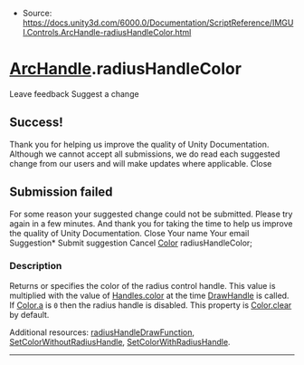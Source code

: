 * Source: https://docs.unity3d.com/6000.0/Documentation/ScriptReference/IMGUI.Controls.ArcHandle-radiusHandleColor.html

#  [ArcHandle](https://docs.unity3d.com/6000.0/Documentation/ScriptReference/IMGUI.Controls.ArcHandle.html).radiusHandleColor
Leave feedback
Suggest a change
## Success!
Thank you for helping us improve the quality of Unity Documentation. Although we cannot accept all submissions, we do read each suggested change from our users and will make updates where applicable.
Close
## Submission failed
For some reason your suggested change could not be submitted. Please <a>try again</a> in a few minutes. And thank you for taking the time to help us improve the quality of Unity Documentation.
Close
Your name Your email Suggestion* Submit suggestion
Cancel
[Color](https://docs.unity3d.com/6000.0/Documentation/ScriptReference/Color.html) radiusHandleColor; 
### Description
Returns or specifies the color of the radius control handle.
This value is multiplied with the value of [Handles.color](https://docs.unity3d.com/6000.0/Documentation/ScriptReference/Handles-color.html) at the time [DrawHandle](https://docs.unity3d.com/6000.0/Documentation/ScriptReference/IMGUI.Controls.ArcHandle.DrawHandle.html) is called. If [Color.a](https://docs.unity3d.com/6000.0/Documentation/ScriptReference/Color-a.html) is `0` then the radius handle is disabled. This property is [Color.clear](https://docs.unity3d.com/6000.0/Documentation/ScriptReference/Color-clear.html) by default.  
  
Additional resources: [radiusHandleDrawFunction](https://docs.unity3d.com/6000.0/Documentation/ScriptReference/IMGUI.Controls.ArcHandle-radiusHandleDrawFunction.html), [SetColorWithoutRadiusHandle](https://docs.unity3d.com/6000.0/Documentation/ScriptReference/IMGUI.Controls.ArcHandle.SetColorWithoutRadiusHandle.html), [SetColorWithRadiusHandle](https://docs.unity3d.com/6000.0/Documentation/ScriptReference/IMGUI.Controls.ArcHandle.SetColorWithRadiusHandle.html).
* * *

